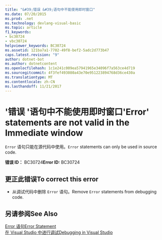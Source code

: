 ```yaml
---
title: "&#39;错误 &#39;语句中不能使用即时窗口"
ms.date: 07/20/2015
ms.prod: .net
ms.technology: devlang-visual-basic
ms.topic: article
f1_keywords:
- bc30724
- vbc30724
helpviewer_keywords: BC30724
ms.assetid: 121ba7a1-7702-49f8-bef2-5adc2d773b47
caps.latest.revision: "9"
author: dotnet-bot
ms.author: dotnetcontent
ms.openlocfilehash: 1c1e241c009ea57941965e34096f7a563ce4d719
ms.sourcegitcommit: 4f3fef493080a43e70e951223894768d36ce430a
ms.translationtype: MT
ms.contentlocale: zh-CN
ms.lasthandoff: 11/21/2017
---
```

# <a name="39error39-statements-are-not-valid-in-the-immediate-window"></a><span data-ttu-id="824e7-102">&#39;错误 &#39;语句中不能使用即时窗口</span><span class="sxs-lookup"><span data-stu-id="824e7-102">&#39;Error&#39; statements are not valid in the Immediate window</span></span>
<span data-ttu-id="824e7-103">`Error` 语句只能在源代码中使用。</span><span class="sxs-lookup"><span data-stu-id="824e7-103">`Error` statements can only be used in source code.</span></span>  
  
 <span data-ttu-id="824e7-104">**错误 ID：** BC30724</span><span class="sxs-lookup"><span data-stu-id="824e7-104">**Error ID:** BC30724</span></span>  
  
## <a name="to-correct-this-error"></a><span data-ttu-id="824e7-105">更正此错误</span><span class="sxs-lookup"><span data-stu-id="824e7-105">To correct this error</span></span>  
  
-   <span data-ttu-id="824e7-106">从调试代码中删除 `Error` 语句。</span><span class="sxs-lookup"><span data-stu-id="824e7-106">Remove `Error` statements from debugging code.</span></span>  
  
## <a name="see-also"></a><span data-ttu-id="824e7-107">另请参阅</span><span class="sxs-lookup"><span data-stu-id="824e7-107">See Also</span></span>  
 [<span data-ttu-id="824e7-108">Error 语句</span><span class="sxs-lookup"><span data-stu-id="824e7-108">Error Statement</span></span>](../../visual-basic/language-reference/statements/error-statement.md)  
 [<span data-ttu-id="824e7-109">在 Visual Studio 中进行调试</span><span class="sxs-lookup"><span data-stu-id="824e7-109">Debugging in Visual Studio</span></span>](/visualstudio/debugger/debugging-in-visual-studio)
